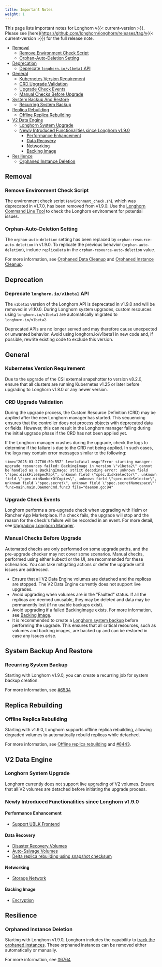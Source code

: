 ```yaml
---
title: Important Notes
weight: 1
---
```


This page lists important notes for Longhorn v{{< current-version >}}.
Please see [here](https://github.com/longhorn/longhorn/releases/tag/v{{< current-version >}}) for the full release note.

- [Removal](#removal)
  - [Remove Environment Check Script](#remove-environment-check-script)
  - [Orphan-Auto-Deletion Setting](#orphan-auto-deletion-setting)
- [Deprecation](#deprecation)
  - [Deprecate `longhorn.io/v1beta1` API](#deprecate-longhorniov1beta1-api)
- [General](#general)
  - [Kubernetes Version Requirement](#kubernetes-version-requirement)
  - [CRD Upgrade Validation](#crd-upgrade-validation)
  - [Upgrade Check Events](#upgrade-check-events)
  - [Manual Checks Before Upgrade](#manual-checks-before-upgrade)
- [System Backup And Restore](#system-backup-and-restore)
  - [Recurring System Backup](#recurring-system-backup)
- [Replica Rebuilding](#replica-rebuilding)
  - [Offline Replica Rebuilding](#offline-replica-rebuilding)
- [V2 Data Engine](#v2-data-engine)
  - [Longhorn System Upgrade](#longhorn-system-upgrade)
  - [Newly Introduced Functionalities since Longhorn v1.9.0](#newly-introduced-functionalities-since-longhorn-v190)
    - [Performance Enhancement](#performance-enhancement)
    - [Data Recovery](#data-recovery)
    - [Networking](#networking)
    - [Backing Image](#backing-image)
- [Resilience](#resilience)
  - [Orphaned Instance Deletion](#orphaned-instance-deletion)

## Removal

### Remove Environment Check Script

The environment check script (`environment_check.sh`), which was deprecated in v1.7.0, has been removed from v1.9.0. Use the [Longhorn Command Line Tool](../advanced-resources/longhornctl/) to check the Longhorn environment for potential issues.

### Orphan-Auto-Deletion Setting

The `orphan-auto-deletion` setting has been replaced by `orphan-resource-auto-deletion` in v1.9.0. To replicate the previous behavior (`orphan-auto-deletion`), include `replicaData` in the `orphan-resource-auto-deletion` value.

For more information, see [Orphaned Data Cleanup](../advanced-resources/data-cleanup/orphaned-data-cleanup) and [Orphaned Instance Cleanup](../advanced-resources/data-cleanup/orphaned-instance-cleanup).

## Deprecation

### Deprecate `longhorn.io/v1beta1` API

The `v1beta1` version of the Longhorn API is deprecated in v1.9.0 and will be removed in v1.10.0. During Longhorn system upgrades, custom resources using `longhorn.io/v1beta1` are automatically migrated to `longhorn.io/v1beta2`.

Deprecated APIs are no longer served and may therefore cause unexpected or unwanted behavior. Avoid using longhorn.io/v1beta1 in new code and, if possible, rewrite existing code to exclude this version.

## General

### Kubernetes Version Requirement

Due to the upgrade of the CSI external snapshotter to version v8.2.0, ensure that all clusters are running Kubernetes v1.25 or later before upgrading to Longhorn v1.8.0 or any newer version.

### CRD Upgrade Validation

During the upgrade process, the Custom Resource Definition (CRD) may be applied after the new Longhorn manager has started. This sequencing ensures that the controller does not process objects with deprecated data or fields. However, this can result in the Longhorn manager failing during the initial upgrade phase if the CRD has not been applied yet.

If the Longhorn manager crashes during the upgrade, check the logs to determine if the failure is due to the CRD not being applied. In such cases, the logs may contain error messages similar to the following:

```
time="2025-03-27T06:59:55Z" level=fatal msg="Error starting manager: upgrade resources failed: BackingImage in version \"v1beta2\" cannot be handled as a BackingImage: strict decoding error: unknown field \"spec.diskFileSpecMap\", unknown field \"spec.diskSelector\", unknown field \"spec.minNumberOfCopies\", unknown field \"spec.nodeSelector\", unknown field \"spec.secret\", unknown field \"spec.secretNamespace\"" func=main.main.DaemonCmd.func3 file="daemon.go:94"
```

### Upgrade Check Events

Longhorn performs a pre-upgrade check when upgrading with Helm or Rancher App Marketplace.  If a check fails, the upgrade will stop and the reason for the check's failure will be recorded in an event.  For more detail, see [Upgrading Longhorn Manager](../deploy/upgrade/longhorn-manager).

### Manual Checks Before Upgrade

Automated checks are only performed on some upgrade paths, and the pre-upgrade checker may not cover some scenarios.  Manual checks, performed using either kubectl or the UI, are recommended for these schenarios.  You can take mitigating actions or defer the upgrade until issues are addressed.
- Ensure that all V2 Data Engine volumes are detached and the replicas are stopped.  The V2 Data Engine currently does not support live upgrades.
- Avoid upgrading when volumes are in the "Faulted" status.  If all the replicas are deemed unusable, they may be deleted and data may be permanently lost (if no usable backups exist).
- Avoid upgrading if a failed BackingImage exists.  For more information, see [Backing Image](../advanced-resources/backing-image/backing-image).
- It is recommended to create a [Longhorn system backup](../advanced-resources/system-backup-restore/backup-longhorn-system) before performing the upgrade. This ensures that all critical resources, such as volumes and backing images, are backed up and can be restored in case any issues arise.

## System Backup And Restore

### Recurring System Backup

Starting with Longhorn v1.9.0, you can create a recurring job for system backup creation.

For more information, see [#6534](https://github.com/longhorn/longhorn/issues/6534)

## Replica Rebuilding

### Offline Replica Rebuilding

Starting with v1.9.0, Longhorn supports offline replica rebuilding, allowing degraded volumes to automatically rebuild replicas while detached.​

For more information, see [Offline replica rebuilding](../advanced-resources/rebuilding/offline-replica-rebuilding) and [#8443](https://github.com/longhorn/longhorn/issues/8443).

## V2 Data Engine

### Longhorn System Upgrade

Longhorn currently does not support live upgrading of V2 volumes. Ensure that all V2 volumes are detached before initiating the upgrade process.

### Newly Introduced Functionalities since Longhorn v1.9.0

#### Performance Enhancement

- [Support UBLK Frontend](../v2-data-engine/features/selective-v2-data-engine-activation)

#### Data Recovery

- [Disaster Recovery Volumes](https://github.com/longhorn/longhorn/issues/6613)
- [Auto-Salvage Volumes](https://github.com/longhorn/longhorn/issues/8430)
- [Delta replica rebuilding using snapshot checksum](https://github.com/longhorn/longhorn/issues/9488)

#### Networking

- [Storage Network](https://github.com/longhorn/longhorn/issues/6450)

#### Backing Image

- [Encryption](https://github.com/longhorn/longhorn/issues/10356)

## Resilience

### Orphaned Instance Deletion

Starting with Longhorn v1.9.0, Longhorn includes the capability to [track the orphaned instances](../advanced-resources/data-cleanup/orphaned-instance-cleanup). These orphaned instances can be removed either automatically or manually.

For more information, see [#6764](https://github.com/longhorn/longhorn/issues/6764)
